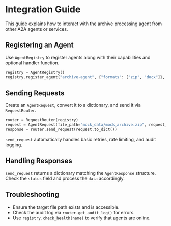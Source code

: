 # Integration Guide

This guide explains how to interact with the archive processing agent from other A2A agents or services.

## Registering an Agent
Use `AgentRegistry` to register agents along with their capabilities and optional handler function.
```python
registry = AgentRegistry()
registry.register_agent("archive-agent", {"formats": ["zip", "docx"]}, handler=my_handler)
```

## Sending Requests
Create an `AgentRequest`, convert it to a dictionary, and send it via `RequestRouter`.
```python
router = RequestRouter(registry)
request = AgentRequest(file_path="mock_data/mock_archive.zip", request_text="list files")
response = router.send_request(request.to_dict())
```

`send_request` automatically handles basic retries, rate limiting, and audit logging.

## Handling Responses
`send_request` returns a dictionary matching the `AgentResponse` structure. Check the `status` field and process the `data` accordingly.

## Troubleshooting
- Ensure the target file path exists and is accessible.
- Check the audit log via `router.get_audit_log()` for errors.
- Use `registry.check_health(name)` to verify that agents are online.
